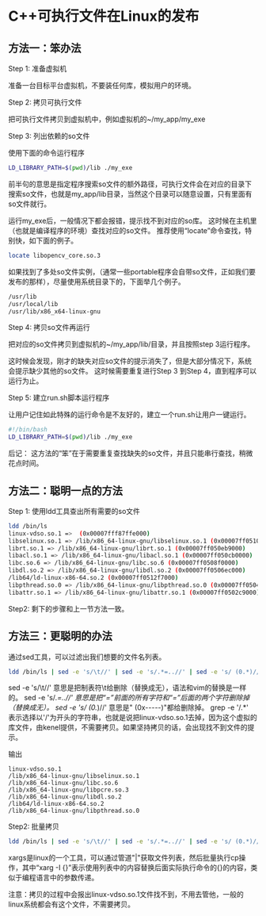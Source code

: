 # C++可执行文件在Linux的发布


## 方法一：笨办法

Step 1: 准备虚拟机

准备一台目标平台虚拟机，不要装任何库，模拟用户的环境。

Step 2: 拷贝可执行文件

把可执行文件拷贝到虚拟机中，例如虚拟机的~/my_app/my_exe

Step 3: 列出依赖的so文件

使用下面的命令运行程序

```bash
LD_LIBRARY_PATH=$(pwd)/lib ./my_exe
```

前半句的意思是指定程序搜索so文件的额外路径，可执行文件会在对应的目录下搜索so文件，也就是my_app/lib目录，当然这个目录可以随意设置，只有里面有so文件就行。

运行my_exe后，一般情况下都会报错，提示找不到对应的so库。
这时候在主机里（也就是编译程序的环境）查找对应的so文件。
推荐使用“locate”命令查找，特别快，如下面的例子。

```bash
locate libopencv_core.so.3
```

如果找到了多处so文件实例，（通常一些portable程序会自带so文件，正如我们要发布的那样），尽量使用系统目录下的，下面举几个例子。

```bash
/usr/lib
/usr/local/lib
/usr/lib/x86_x64-linux-gnu
```

Step 4: 拷贝so文件再运行

把对应的so文件拷贝到虚拟机的~/my_app/lib/目录，并且按照step 3运行程序。

这时候会发现，刚才的缺失对应so文件的提示消失了，但是大部分情况下，系统会提示缺少其他的so文件。
这时候需要重复进行Step 3 到Step 4，直到程序可以运行为止。

Step 5: 建立run.sh脚本运行程序

让用户记住如此特殊的运行命令是不友好的，建立一个run.sh让用户一键运行。

```bash
#!/bin/bash
LD_LIBRARY_PATH=$(pwd)/lib ./my_exe
```

后记：
这方法的“笨”在于需要重复查找缺失的so文件，并且只能串行查找，稍微花点时间。


## 方法二：聪明一点的方法

Step 1: 使用ldd工具查出所有需要的so文件

```bash
ldd /bin/ls
linux-vdso.so.1 =>  (0x00007fff87ffe000)
libselinux.so.1 => /lib/x86_64-linux-gnu/libselinux.so.1 (0x00007ff0510c1000)
librt.so.1 => /lib/x86_64-linux-gnu/librt.so.1 (0x00007ff050eb9000)
libacl.so.1 => /lib/x86_64-linux-gnu/libacl.so.1 (0x00007ff050cb0000)
libc.so.6 => /lib/x86_64-linux-gnu/libc.so.6 (0x00007ff0508f0000)
libdl.so.2 => /lib/x86_64-linux-gnu/libdl.so.2 (0x00007ff0506ec000)
/lib64/ld-linux-x86-64.so.2 (0x00007ff0512f7000)
libpthread.so.0 => /lib/x86_64-linux-gnu/libpthread.so.0 (0x00007ff0504ce000)
libattr.so.1 => /lib/x86_64-linux-gnu/libattr.so.1 (0x00007ff0502c9000)
```

Step2: 剩下的步骤和上一节方法一致。


## 方法三：更聪明的办法

通过sed工具，可以过滤出我们想要的文件名列表。

```bash
ldd /bin/ls | sed -e 's/\t//' | sed -e 's/.*=..//' | sed -e 's/ (0.*)//' | grep -e '/.*'
```

sed -e 's/\t//' 意思是把制表符\t给删除（替换成无），语法和vim的替换是一样的。
sed -e 's/.*=..//' 意思是把“=”前面的所有字符和“=”后面的两个字符删除掉（替换成无）。
sed -e 's/ (0.*)//' 意思是" (0x-----)"都给删除掉。
grep -e '/.*'　表示选择以'/'为开头的字符串，也就是说把linux-vdso.so.1去掉，因为这个虚拟的库文件，由kenel提供，不需要拷贝。如果坚持拷贝的话，会出现找不到文件的提示。

输出
```
linux-vdso.so.1
/lib/x86_64-linux-gnu/libselinux.so.1
/lib/x86_64-linux-gnu/libc.so.6
/lib/x86_64-linux-gnu/libpcre.so.3
/lib/x86_64-linux-gnu/libdl.so.2
/lib64/ld-linux-x86-64.so.2
/lib/x86_64-linux-gnu/libpthread.so.0
```

Step2: 批量拷贝
```bash
ldd /bin/ls | sed -e 's/\t//' | sed -e 's/.*=..//' | sed -e 's/ (0.*)//' | xargs -I {} cp {} ~/softs/cc/lib/
```

xargs是linux的一个工具，可以通过管道"|"获取文件列表，然后批量执行cp操作，其中“xarg -I {}”表示使用列表中的内容替换后面实际执行命令的{}的内容，类似于编程语言中的参数传递。

注意：拷贝的过程中会报出linux-vdso.so.1文件找不到，不用去管他，一般的linux系统都会有这个文件，不需要拷贝。